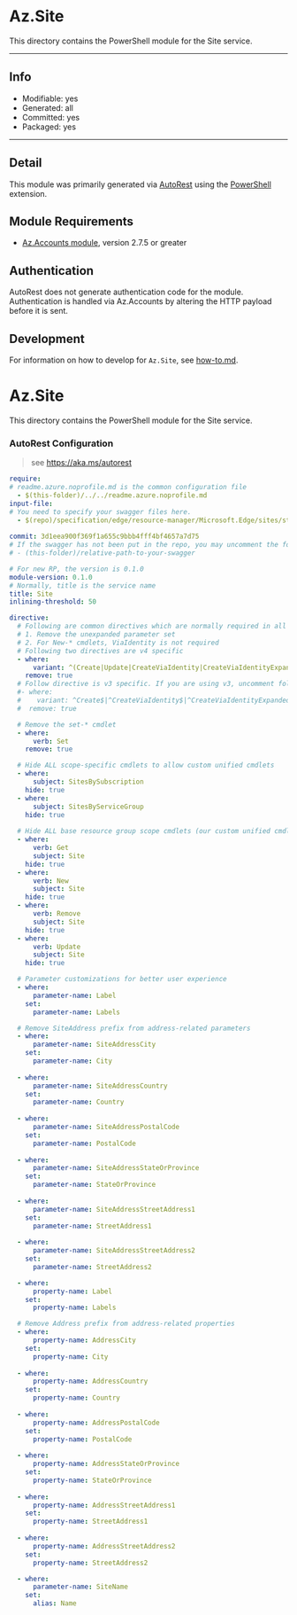 <!-- region Generated -->
# Az.Site
This directory contains the PowerShell module for the Site service.

---
## Info
- Modifiable: yes
- Generated: all
- Committed: yes
- Packaged: yes

---
## Detail
This module was primarily generated via [AutoRest](https://github.com/Azure/autorest) using the [PowerShell](https://github.com/Azure/autorest.powershell) extension.

## Module Requirements
- [Az.Accounts module](https://www.powershellgallery.com/packages/Az.Accounts/), version 2.7.5 or greater

## Authentication
AutoRest does not generate authentication code for the module. Authentication is handled via Az.Accounts by altering the HTTP payload before it is sent.

## Development
For information on how to develop for `Az.Site`, see [how-to.md](how-to.md).
<!-- endregion -->

<!-- region Generated -->
# Az.Site
This directory contains the PowerShell module for the Site service.

### AutoRest Configuration
> see https://aka.ms/autorest

``` yaml
require:
# readme.azure.noprofile.md is the common configuration file
  - $(this-folder)/../../readme.azure.noprofile.md
input-file:
# You need to specify your swagger files here.
  - $(repo)/specification/edge/resource-manager/Microsoft.Edge/sites/stable/2025-06-01/sites.json
  
commit: 3d1eea900f369f1a655c9bbb4fff4bf4657a7d75
# If the swagger has not been put in the repo, you may uncomment the following line and refer to it locally
# - (this-folder)/relative-path-to-your-swagger 

# For new RP, the version is 0.1.0
module-version: 0.1.0
# Normally, title is the service name
title: Site
inlining-threshold: 50

directive:
  # Following are common directives which are normally required in all the RPs
  # 1. Remove the unexpanded parameter set
  # 2. For New-* cmdlets, ViaIdentity is not required
  # Following two directives are v4 specific
  - where:
      variant: ^(Create|Update|CreateViaIdentity|CreateViaIdentityExpanded|UpdateViaIdentity)(?!.*?(Expanded|JsonFilePath|JsonString))
    remove: true
  # Follow directive is v3 specific. If you are using v3, uncomment following directive and comments out two directives above
  #- where:
  #    variant: ^Create$|^CreateViaIdentity$|^CreateViaIdentityExpanded$|^Update$|^UpdateViaIdentity$
  #  remove: true

  # Remove the set-* cmdlet
  - where:
      verb: Set
    remove: true

  # Hide ALL scope-specific cmdlets to allow custom unified cmdlets
  - where:
      subject: SitesBySubscription
    hide: true
  - where:
      subject: SitesByServiceGroup
    hide: true
  
  # Hide ALL base resource group scope cmdlets (our custom unified cmdlets replace them)
  - where:
      verb: Get
      subject: Site
    hide: true
  - where:
      verb: New
      subject: Site
    hide: true
  - where:
      verb: Remove
      subject: Site
    hide: true
  - where:
      verb: Update
      subject: Site
    hide: true

  # Parameter customizations for better user experience
  - where:
      parameter-name: Label
    set:
      parameter-name: Labels

  # Remove SiteAddress prefix from address-related parameters
  - where:
      parameter-name: SiteAddressCity
    set:
      parameter-name: City
  
  - where:
      parameter-name: SiteAddressCountry
    set:
      parameter-name: Country
  
  - where:
      parameter-name: SiteAddressPostalCode
    set:
      parameter-name: PostalCode
  
  - where:
      parameter-name: SiteAddressStateOrProvince
    set:
      parameter-name: StateOrProvince
  
  - where:
      parameter-name: SiteAddressStreetAddress1
    set:
      parameter-name: StreetAddress1
  
  - where:
      parameter-name: SiteAddressStreetAddress2
    set:
      parameter-name: StreetAddress2

  - where:
      property-name: Label
    set:
      property-name: Labels

  # Remove Address prefix from address-related properties  
  - where:
      property-name: AddressCity
    set:
      property-name: City
  
  - where:
      property-name: AddressCountry
    set:
      property-name: Country
  
  - where:
      property-name: AddressPostalCode
    set:
      property-name: PostalCode
  
  - where:
      property-name: AddressStateOrProvince
    set:
      property-name: StateOrProvince
  
  - where:
      property-name: AddressStreetAddress1
    set:
      property-name: StreetAddress1
  
  - where:
      property-name: AddressStreetAddress2
    set:
      property-name: StreetAddress2

  - where:
      parameter-name: SiteName
    set:
      alias: Name

```

